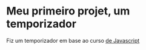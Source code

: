 # Meu primeiro projet, um temporizador

Fiz um temporizador em base ao curso [de Javascript](https://www.udemy.com/course/curso-de-javascript-moderno-do-basico-ao-avancado/)


